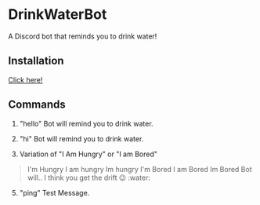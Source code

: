 # DrinkWaterBot
A Discord bot that reminds you to drink water! 

## Installation
[Click here!](https://discord.com/oauth2/authorize?client_id=739820357300781056&permissions=355392&scope=bot)

## Commands

1. "hello"
Bot will remind you to drink water.

2. "hi"
Bot will remind you to drink water.

3. Variation of "I Am Hungry" or "I am Bored"
> I'm Hungry
> I am hungry
> Im hungry
> I'm Bored
> I am Bored
> Im Bored
Bot will.. I think you get the drift 😉 :water:

5. "ping"
Test Message.
